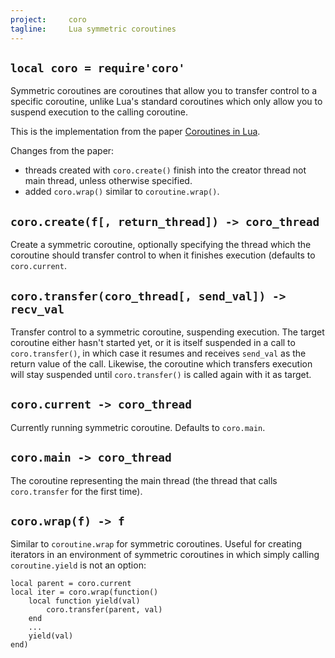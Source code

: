 ```yaml
---
project:     coro
tagline:     Lua symmetric coroutines
---
```


## `local coro = require'coro'`

Symmetric coroutines are coroutines that allow you to transfer control to a specific coroutine, unlike Lua's standard coroutines which only allow you to suspend execution to the calling coroutine.

This is the implementation from the paper [Coroutines in Lua](http://www.inf.puc-rio.br/~roberto/docs/corosblp.pdf).

Changes from the paper:

 * threads created with `coro.create()` finish into the creator thread not main thread, unless otherwise specified.
 * added `coro.wrap()` similar to `coroutine.wrap()`.

## `coro.create(f[, return_thread]) -> coro_thread`

Create a symmetric coroutine, optionally specifying the thread which the coroutine should transfer control to when it finishes execution (defaults to `coro.current`.

## `coro.transfer(coro_thread[, send_val]) -> recv_val`

Transfer control to a symmetric coroutine, suspending execution. The target coroutine either hasn't started yet, or it is itself suspended in a call to `coro.transfer()`, in which case it resumes and receives `send_val` as the return value of the call. Likewise, the coroutine which transfers execution will stay suspended until `coro.transfer()` is called again with it as target.

## `coro.current -> coro_thread`

Currently running symmetric coroutine. Defaults to `coro.main`.

## `coro.main -> coro_thread`

The coroutine representing the main thread (the thread that calls `coro.transfer` for the first time).

## `coro.wrap(f) -> f`

Similar to `coroutine.wrap` for symmetric coroutines. Useful for creating iterators in an environment of symmetric coroutines in which simply calling `coroutine.yield` is not an option:

~~~{.lua}
local parent = coro.current
local iter = coro.wrap(function()
	local function yield(val)
		coro.transfer(parent, val)
	end
	...
	yield(val)
end)
~~~
